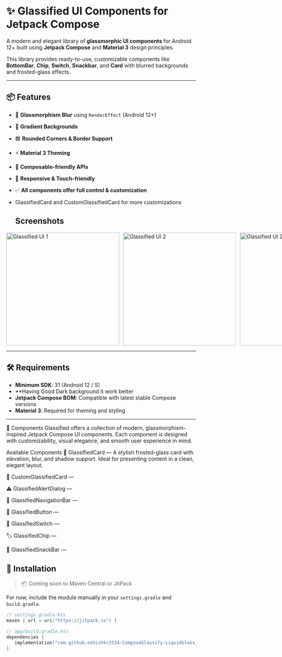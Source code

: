 # ✨ Glassified UI Components for Jetpack Compose

A modern and elegant library of **glassmorphic UI components** for Android 12+ built using **Jetpack Compose** and **Material 3** design principles.

This library provides ready-to-use, customizable components like **BottomBar**, **Chip**, **Switch**, **Snackbar**, and **Card** with blurred backgrounds and frosted-glass effects.

---

## 📦 Features

- 🧊 **Glassmorphism Blur** using `RenderEffect` (Android 12+)
- 🌈 **Gradient Backgrounds**
- 🟦 **Rounded Corners & Border Support**
- ⚡ **Material 3 Theming**
- 🧩 **Composable-friendly APIs**
- 📱 **Responsive & Touch-friendly**
- ✅ **All components offer full control & customization**

- GlassifiedCard and CustomGlassifiedCard for more customizations
  ## Screenshots
<div style="display: flex; gap: 10px;">
  <img src="https://github.com/user-attachments/assets/68a011e6-5786-4fd9-93ff-4ec819a93207" alt="Glassified UI 1" width="300"/>
  <img src="https://github.com/user-attachments/assets/4f3905ee-2c88-43c9-a3ee-770ee70362f1" alt="Glassified UI 2" width="300"/>
      <img src="https://github.com/user-attachments/assets/d4447488-81c7-4c49-b239-05adcec996d1" alt="Glassified UI 2" width="300"/>
     <img src="https://github.com/user-attachments/assets/0847ea83-b966-44fb-8a42-8ad53951b14f" alt="Glassified UI 2" width="300"/>
</div>



---
## 🛠️ Requirements

- **Minimum SDK**: 31 (Android 12 / S)
- **Having Good Dark background it work better
- **Jetpack Compose BOM**: Compatible with latest stable Compose versions
- **Material 3**: Required for theming and styling

---
🧩 Components
Glassified offers a collection of modern, glassmorphism-inspired Jetpack Compose UI components. Each component is designed with customizability, visual elegance, and smooth user experience in mind.

 Available Components
🧊 GlassifiedCard — 
A stylish frosted-glass card with elevation, blur, and shadow support. Ideal for presenting content in a clean, elegant layout.

🎨 CustomGlassifiedCard — 

⚠️ GlassifiedAlertDialog — 

🧭 GlassifiedNavigationBar — 

🔘 GlassifiedButton — 

🔄 GlassifiedSwitch — 

🏷️ GlassifiedChip — 

🍬 GlassifiedSnackBar — 

## 🚀 Installation

> 📦 Coming soon to Maven Central or JitPack

For now, include the module manually in your `settings.gradle` and `build.gradle`.

```kotlin
// settings.gradle.kts
maven { url = uri("https://jitpack.io") }

// app/build.gradle.kts
dependencies {
   implementation("com.github.ashishkr2534:ComposeGlassify-LiquidGlass_Library:version-number")
}
